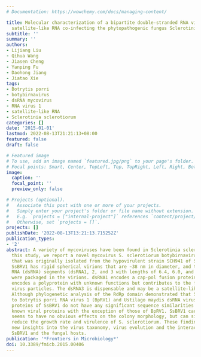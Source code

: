 ```yaml
---
# Documentation: https://wowchemy.com/docs/managing-content/

title: Molecular characterization of a bipartite double-stranded RNA virus and its
  satellite-like RNA co-infecting the phytopathogenic fungus Sclerotinia sclerotiorum
subtitle: ''
summary: ''
authors:
- Lijiang Liu
- Qihua Wang
- Jiasen Cheng
- Yanping Fu
- Daohong Jiang
- Jiatao Xie
tags:
- Botrytis porri
- botybirnavirus
- dsRNA mycovirus
- RNA virus 1
- satellite-like RNA
- Sclerotinia sclerotiorum
categories: []
date: '2015-01-01'
lastmod: 2022-08-13T21:21:13+08:00
featured: false
draft: false

# Featured image
# To use, add an image named `featured.jpg/png` to your page's folder.
# Focal points: Smart, Center, TopLeft, Top, TopRight, Left, Right, BottomLeft, Bottom, BottomRight.
image:
  caption: ''
  focal_point: ''
  preview_only: false

# Projects (optional).
#   Associate this post with one or more of your projects.
#   Simply enter your project's folder or file name without extension.
#   E.g. `projects = ["internal-project"]` references `content/project/deep-learning/index.md`.
#   Otherwise, set `projects = []`.
projects: []
publishDate: '2022-08-13T13:21:13.715252Z'
publication_types:
- '2'
abstract: A variety of mycoviruses have been found in Sclerotinia sclerotiorum. In
  this study, we report a novel mycovirus S. sclerotiorum botybirnavirus 1 (SsBRV1)
  that was originally isolated from the hypovirulent strain SCH941 of S. sclerotiorum.
  SsBRV1 has rigid spherical virions that are ∼38 nm in diameter, and three double-stranded
  RNA (dsRNA) segments (dsRNA1, 2, and 3 with lengths of 6.4, 6.0, and 1.7 kbp, respectively)
  were packaged in the virions. dsRNA1 encodes a cap-pol fusion protein, and dsRNA2
  encodes a polyprotein with unknown functions but contributes to the formation of
  virus particles. The dsRNA3 is dispensable and may be a satellite-like RNA of SsBRV1.
  Although phylogenetic analysis of the RdRp domain demonstrated that SsBRV1 is related
  to Botrytis porri RNA virus 1 (BpRV1) and Ustilago maydis dsRNA virus-H1, the structure
  proteins of SsBRV1 do not have any significant sequence similarities with other
  known viral proteins with the exception of those of BpRV1. SsBRV1 carrying dsRNA3
  seems to have no obvious effects on the colony morphology, but can significantly
  reduce the growth rate and virulence of S. sclerotiorum. These findings provide
  new insights into the virus taxonomy, virus evolution and the interactions between
  SsBRV1 and the fungal hosts.
publication: '*Frontiers in Microbiology*'
doi: 10.3389/fmicb.2015.00406
---
```

